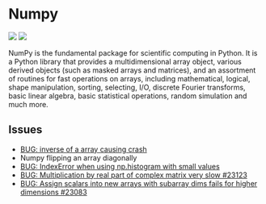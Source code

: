 # Numpy

[![](https://img.shields.io/badge/Numpy-docs-green)](https://numpy.org)
[![](https://img.shields.io/badge/Numpy-repo-blue)](https://github.com/numpy/numpy)

NumPy is the fundamental package for scientific computing in Python. It is a Python library that provides a multidimensional array object, various derived objects (such as masked arrays and matrices), and an assortment of routines for fast operations on arrays, including mathematical, logical, shape manipulation, sorting, selecting, I/O, discrete Fourier transforms, basic linear algebra, basic statistical operations, random simulation and much more.

## Issues

- [BUG: inverse of a array causing crash](https://github.com/numpy/numpy/issues/22585)
- Numpy flipping an array diagonally
- [BUG: IndexError when using np.histogram with small values](https://github.com/numpy/numpy/issues/23110)
- [BUG: Multiplication by real part of complex matrix very slow #23123](https://github.com/numpy/numpy/issues/23123)
- [BUG: Assign scalars into new arrays with subarray dims fails for higher dimensions #23083](https://github.com/numpy/numpy/issues/23083)
